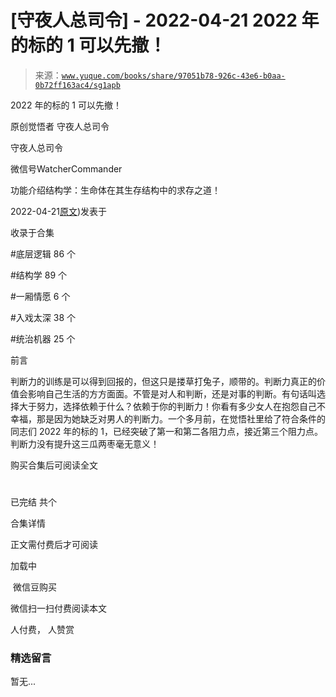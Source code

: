 # [守夜人总司令] - 2022-04-21 2022 年的标的 1 可以先撤！

> 来源：[`www.yuque.com/books/share/97051b78-926c-43e6-b0aa-0b72ff163ac4/sg1apb`](https://www.yuque.com/books/share/97051b78-926c-43e6-b0aa-0b72ff163ac4/sg1apb)



2022 年的标的 1 可以先撤！ 

原创觉悟者 守夜人总司令 

守夜人总司令 

微信号WatcherCommander 

功能介绍结构学：生命体在其生存结构中的求存之道！ 

2022-04-21[原文](https://mp.weixin.qq.com/s?__biz=MzAxNDk1NjI2Mw==&mid=2247488307&idx=1&sn=53e8829e2dee94d286e18bd6ee007c50&chksm=9b8a30bbacfdb9ada1b207e0e256b291b5e39bda02967f32247cac4ff11654ed8f85721d3b6a#rd))发表于 

收录于合集 

#底层逻辑 86 个 

#结构学 89 个 

#一厢情愿 6 个 

#入戏太深 38 个 

#统治机器 25 个 

前言 

判断力的训练是可以得到回报的，但这只是搂草打兔子，顺带的。判断力真正的价值会影响自己生活的方方面面。不管是对人和判断，还是对事的判断。有句话叫选择大于努力，选择依赖于什么？依赖于你的判断力！你看有多少女人在抱怨自己不幸福，那是因为她缺乏对男人的判断力。一个多月前，在觉悟社里给了符合条件的同志们 2022 年的标的 1，已经突破了第一和第二各阻力点，接近第三个阻力点。判断力没有提升这三瓜两枣毫无意义！ 

购买合集后可阅读全文 

# 

已完结 共个 

合集详情 

正文需付费后才可阅读 

加载中 

 微信豆购买 

微信扫一扫付费阅读本文 

人付费， 人赞赏 

### 精选留言 

暂无...